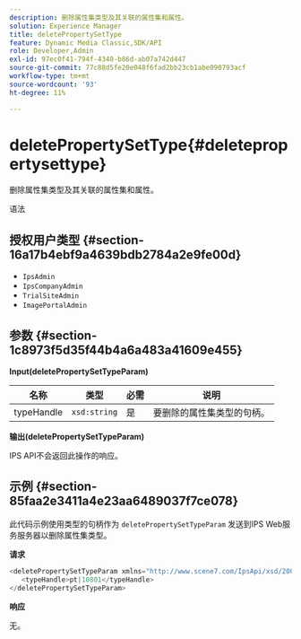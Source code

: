 ```yaml
---
description: 删除属性集类型及其关联的属性集和属性。
solution: Experience Manager
title: deletePropertySetType
feature: Dynamic Media Classic,SDK/API
role: Developer,Admin
exl-id: 97ec0f41-794f-4340-b86d-ab07a742d447
source-git-commit: 77c88d5fe20e048f6fad2bb23cb1abe090793acf
workflow-type: tm+mt
source-wordcount: '93'
ht-degree: 11%

---
```


# deletePropertySetType{#deletepropertysettype}

删除属性集类型及其关联的属性集和属性。

语法

## 授权用户类型 {#section-16a17b4ebf9a4639bdb2784a2e9fe00d}

* `IpsAdmin`
* `IpsCompanyAdmin`
* `TrialSiteAdmin`
* `ImagePortalAdmin`

## 参数 {#section-1c8973f5d35f44b4a6a483a41609e455}

**Input(deletePropertySetTypeParam)**

| 名称 | 类型 | 必需 | 说明 |
|---|---|---|---|
| typeHandle | `xsd:string` | 是 | 要删除的属性集类型的句柄。 |

**输出(deletePropertySetTypeParam)**

IPS API不会返回此操作的响应。

## 示例 {#section-85faa2e3411a4e23aa6489037f7ce078}

此代码示例使用类型的句柄作为 `deletePropertySetTypeParam` 发送到IPS Web服务服务器以删除属性集类型。

**请求**

```java
<deletePropertySetTypeParam xmlns="http://www.scene7.com/IpsApi/xsd/2008-01-15">
   <typeHandle>pt|10801</typeHandle>
</deletePropertySetTypeParam>
```

**响应**

无。
